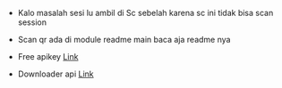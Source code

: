- Kalo masalah sesi lu ambil di Sc sebelah karena sc ini tidak bisa scan session
- Scan qr ada di module readme main baca aja readme nya

- Free apikey
[Link](https://api.tiodevhost.my.id)

- Downloader api
[Link](https://ytdl.tiodevhost.my.id)
